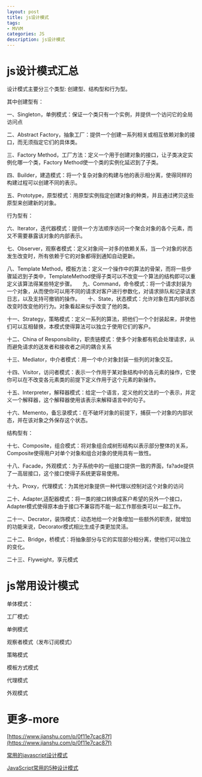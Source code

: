 ```yaml
---
layout: post
title: js设计模式
tags:
- MVVM
categories: JS
description: js设计模式
---
```


# js设计模式汇总

设计模式主要分三个类型: 创建型、结构型和行为型。

其中创建型有：

一、Singleton，单例模式：保证一个类只有一个实例，并提供一个访问它的全局访问点

二、Abstract Factory，抽象工厂：提供一个创建一系列相关或相互依赖对象的接口，而无须指定它们的具体类。

三、Factory Method，工厂方法：定义一个用于创建对象的接口，让子类决定实例化哪一个类，Factory Method使一个类的实例化延迟到了子类。

四、Builder，建造模式：将一个复杂对象的构建与他的表示相分离，使得同样的构建过程可以创建不同的表示。

五、Prototype，原型模式：用原型实例指定创建对象的种类，并且通过拷贝这些原型来创建新的对象。

行为型有：

六、Iterator，迭代器模式：提供一个方法顺序访问一个聚合对象的各个元素，而又不需要暴露该对象的内部表示。

七、Observer，观察者模式：定义对象间一对多的依赖关系，当一个对象的状态发生改变时，所有依赖于它的对象都得到通知自动更新。

八、Template Method，模板方法：定义一个操作中的算法的骨架，而将一些步骤延迟到子类中，TemplateMethod使得子类可以不改变一个算法的结构即可以重定义该算法得某些特定步骤。     九、Command，命令模式：将一个请求封装为一个对象，从而使你可以用不同的请求对客户进行参数化，对请求排队和记录请求日志，以及支持可撤销的操作。     十、State，状态模式：允许对象在其内部状态改变时改变他的行为。对象看起来似乎改变了他的类。

十一、Strategy，策略模式：定义一系列的算法，把他们一个个封装起来，并使他们可以互相替换，本模式使得算法可以独立于使用它们的客户。

十二、China of Responsibility，职责链模式：使多个对象都有机会处理请求，从而避免请求的送发者和接收者之间的耦合关系

十三、Mediator，中介者模式：用一个中介对象封装一些列的对象交互。

十四、Visitor，访问者模式：表示一个作用于某对象结构中的各元素的操作，它使你可以在不改变各元素类的前提下定义作用于这个元素的新操作。

十五、Interpreter，解释器模式：给定一个语言，定义他的文法的一个表示，并定义一个解释器，这个解释器使用该表示来解释语言中的句子。

十六、Memento，备忘录模式：在不破坏对象的前提下，捕获一个对象的内部状态，并在该对象之外保存这个状态。

结构型有：

十七、Composite，组合模式：将对象组合成树形结构以表示部分整体的关系，Composite使得用户对单个对象和组合对象的使用具有一致性。

十八、Facade，外观模式：为子系统中的一组接口提供一致的界面，fa?ade提供了一高层接口，这个接口使得子系统更容易使用。

十九、Proxy，代理模式：为其他对象提供一种代理以控制对这个对象的访问

二十、Adapter,适配器模式：将一类的接口转换成客户希望的另外一个接口，Adapter模式使得原本由于接口不兼容而不能一起工作那些类可以一起工作。

二十一、Decrator，装饰模式：动态地给一个对象增加一些额外的职责，就增加的功能来说，Decorator模式相比生成子类更加灵活。

二十二、Bridge，桥模式：将抽象部分与它的实现部分相分离，使他们可以独立的变化。

二十三、Flyweight，享元模式

# js常用设计模式

单体模式：

工厂模式:

单例模式

观察者模式（发布订阅模式）

策略模式

模板方式模式

代理模式

外观模式

# 更多-more

[https://www.jianshu.com/p/0f11e7cac87f](https://www.jianshu.com/p/0f11e7cac87f)

[常用的javascript设计模式](https://www.cnblogs.com/xianyulaodi/p/5827821.html)

[JavaScript常用的5种设计模式](https://segmentfault.com/a/1190000011704748)

